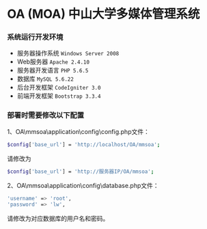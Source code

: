 # OA (MOA)  中山大学多媒体管理系统


### 系统运行开发环境
  - 服务器操作系统        `Windows Server 2008`
  - Web服务器              `Apache 2.4.10`
  - 服务器开发语言        `PHP 5.6.5`
  - 数据库                 `MySQL 5.6.22`
  - 后台开发框架            `CodeIgniter 3.0`
  - 前端开发框架            `Bootstrap 3.3.4`

### 部署时需要修改以下配置
1、OA\mmsoa\application\config\config.php文件：
```sh
$config['base_url'] = 'http://localhost/OA/mmsoa';
```
请修改为
```sh
$config['base_url'] = 'http://服务器IP/OA/mmsoa';
```

2、OA\mmsoa\application\config\database.php文件：
```sh
'username' => 'root',
'password' => 'lw',
```
请修改为对应数据库的用户名和密码。
